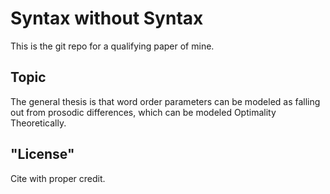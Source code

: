 # Syntax without Syntax

This is the git repo for a qualifying paper of mine.

## Topic

The general thesis is that word order parameters can be modeled as falling out from prosodic differences, which can be modeled Optimality Theoretically.

## "License"

Cite with proper credit.

